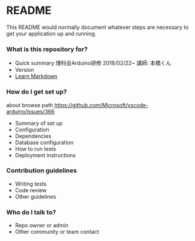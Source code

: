 # README #

This README would normally document whatever steps are necessary to get your application up and running.

### What is this repository for? ###

* Quick summary
理科会Arduino研修
2018/02/22~
講師: 本橋くん
* Version
* [Learn Markdown](https://bitbucket.org/tutorials/markdowndemo)

### How do I get set up? ###
about browse path
https://github.com/Microsoft/vscode-arduino/issues/366

* Summary of set up
* Configuration
* Dependencies
* Database configuration
* How to run tests
* Deployment instructions

### Contribution guidelines ###

* Writing tests
* Code review
* Other guidelines

### Who do I talk to? ###

* Repo owner or admin
* Other community or team contact
